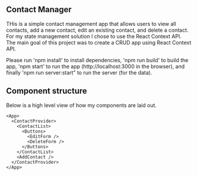 ## Contact Manager
THis is a simple contact management app that allows users to view all contacts, add a new contact, edit an existing contact, and delete a contact. For my state management solution I chose to use the React Context API. The main goal of this project was to create a CRUD app using React Context API.

Please run 'npm install' to install dependencies, 'npm run build' to build the app, 'npm start' to run the app (http://localhost:3000 in the browser), and finally 'npm run server:start" to run the server (for the data).

## Component structure
Below is a high level view of how my components are laid out.

```
<App>
  <ContactProvider>
    <ContactList>
      <Buttons>
        <EditForm />
        <DeleteForm />
      </Buttons>
    </ContactList>
    <AddContact />
  </ContactProvider>
</App>
```
